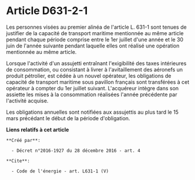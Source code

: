 # Article D631-2-1

Les personnes visées au premier alinéa de l'article L. 631-1 sont tenues de justifier de la capacité de transport maritime
mentionnée au même article pendant chaque période comprise entre le 1er juillet d'une année et le 30 juin de l'année suivante
pendant laquelle elles ont réalisé une opération mentionnée au même article. 

Lorsque l'activité d'un assujetti entraînant l'exigibilité des taxes intérieures de consommation, ou consistant à livrer à
l'avitaillement des aéronefs un produit pétrolier, est cédée à un nouvel opérateur, les obligations de capacité de transport
maritime sous pavillon français sont transférées à cet opérateur à compter du 1er juillet suivant. L'acquéreur intègre dans
son assiette les mises à la consommation réalisées l'année précédente par l'activité acquise. 

Les obligations annuelles sont notifiées aux assujettis au plus tard le 15 mars précédant le début de la période
d'obligation.

**Liens relatifs à cet article**

	**Créé par**:

	  - Décret n°2016-1927 du 28 décembre 2016 - art. 4

	**Cite**:

	  - Code de l'énergie - art. L631-1 (V)
